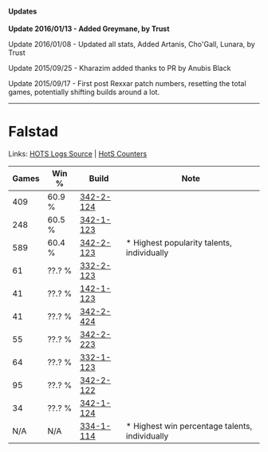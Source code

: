 #### Updates
**Update 2016/01/13 - Added Greymane, by Trust**

Update 2016/01/08 - Updated all stats, Added Artanis, Cho'Gall, Lunara, by Trust

Update 2015/09/25 - Kharazim added thanks to PR by Anubis Black

Update 2015/09/17 - First post Rexxar patch numbers, resetting the total games, potentially shifting builds around a lot.

***

# Falstad

Links: [HOTS Logs Source](https://www.hotslogs.com/Sitewide/HeroDetails?Hero=Falstad) | [HotS Counters](http://hotscounters.com/#/hero/Falstad)

Games  | Win %  | Build     | Note
-----  | -----  | -----     | ----
409    | 60.9 % | [342-2-124](http://www.heroesfire.com/hots/talent-calculator/falstad#pCui) | 
248    | 60.5 % | [342-1-123](http://www.heroesfire.com/hots/talent-calculator/falstad#pCf3) | 
589    | 60.4 % | [342-2-123](http://www.heroesfire.com/hots/talent-calculator/falstad#pCuh) | * Highest popularity talents, individually
61     | ??.? % | [332-2-123](http://www.heroesfire.com/hots/talent-calculator/falstad#oqUB) | 
41     | ??.? % | [142-1-123](http://www.heroesfire.com/hots/talent-calculator/falstad#haN3) | 
41     | ??.? % | [342-2-424](http://www.heroesfire.com/hots/talent-calculator/falstad#pCzO) | 
55     | ??.? % | [342-2-223](http://www.heroesfire.com/hots/talent-calculator/falstad#pCwF) | 
64     | ??.? % | [332-1-123](http://www.heroesfire.com/hots/talent-calculator/falstad#oqEZ) | 
95     | ??.? % | [342-2-122](http://www.heroesfire.com/hots/talent-calculator/falstad#pCug) | 
34     | ??.? % | [342-1-124](http://www.heroesfire.com/hots/talent-calculator/falstad#pCf4) | 
N/A    | N/A    | [334-1-114](http://www.heroesfire.com/hots/talent-calculator/falstad#ov6w) | * Highest win percentage talents, individually
